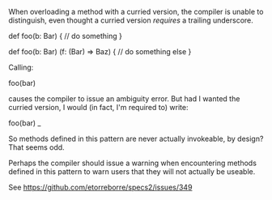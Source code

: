When overloading a method with a curried version, the compiler is unable to distinguish, even thought a curried version *requires* a trailing underscore.

def foo(b: Bar) {
  // do something
}

def foo(b: Bar) (f: (Bar) => Baz) {
  // do something else
}

Calling:

foo(bar)

causes the compiler to issue an ambiguity error. But had I wanted the curried version, I would (in fact, I'm required to) write:

foo(bar) _


So methods defined in this pattern are never actually invokeable, by design?
That seems odd.

Perhaps the compiler should issue a warning when encountering methods defined in this pattern to warn users that they will not actually be useable.

See https://github.com/etorreborre/specs2/issues/349

